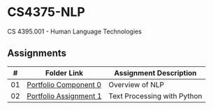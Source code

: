 # CS4375-NLP

CS 4395.001 - Human Language Technologies

##  Assignments

|   #   | Folder Link | Assignment Description |
| :---: | ----------- | ---------------------- |
|  01   |  <a href="https://github.com/linusfackler/CS4395-NLP/tree/main/Overview%20of%20NLP">Portfolio Component 0</a>   |  Overview of NLP    |
|  02   |  <a href="https://github.com/linusfackler/CS4395-NLP/tree/main/Text%20Processing%20with%20Python">Portfolio Assignment 1</a>   |  Text Processing with Python    |
